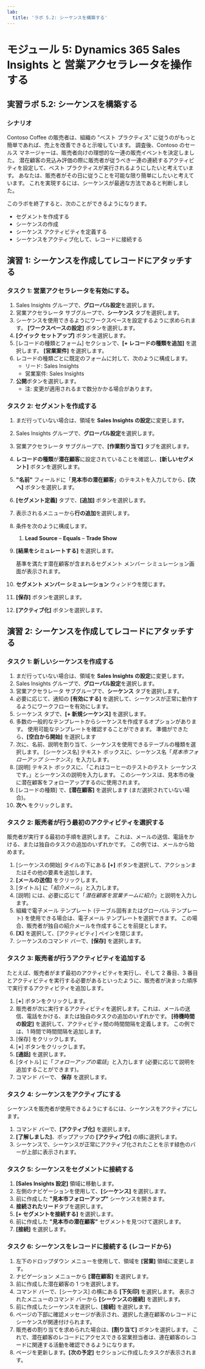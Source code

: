 ```yaml
---
lab:
  title: 'ラボ 5.2: シーケンスを構築する'
---
```


# モジュール 5: Dynamics 365 Sales Insights と 営業アクセラレータを操作する 

## 実習ラボ 5.2: シーケンスを構築する

### シナリオ
Contoso Coffee の販売者は、組織の "ベスト プラクティス" に従うのがもっと簡単であれば、売上を改善できると示唆しています。 調査後、Contoso のセールス マネージャーは、販売者向けの理想的な一連の販売イベントを決定しました。 潜在顧客の見込み評価の際に販売者が従うべき一連の連続するアクティビティを設定して、ベスト プラクティスが実行されるようにしたいと考えています。 あなたは、販売者がその日に従うことを可能な限り簡単にしたいと考えています。 これを実現するには、シーケンスが最適な方法であると判断しました。

このラボを終了すると、次のことができるようになります。

-   セグメントを作成する
-   シーケンスの作成
-   シーケンス アクティビティを定義する
-   シーケンスをアクティブ化して、レコードに接続する

## 演習 1: シーケンスを作成してレコードにアタッチする

### タスク 1: 営業アクセラレータを有効にする。

1.  Sales Insights グループで、**グローバル設定**を選択します。
2.  営業アクセラレータ サブグループで、**シーケンス** タブを選択します。
3.  シーケンスを使用できるようにワークスペースを設定するように求められます。 **[ワークスペースの設定]** ボタンを選択します。
4.  **[クイック セットアップ]** ボタンを選択します。
5.  [レコードの種類とフォーム] セクションで、**[+ レコードの種類を追加]** を選択します。 **[営業案件]** を選択します。
6.  レコードの種類ごとに既定のフォームに対して、次のように構成します。
    -   リード: Sales Insights
    -   営業案件: Sales Insights
7.  **公開**ボタンを選択します。
    -   注: 変更が適用されるまで数分かかる場合があります。

### タスク 2: セグメントを作成する

1.  まだ行っていない場合は、領域を **Sales Insights の設定**に変更します。
2.  Sales Insights グループで、**グローバル設定**を選択します。
3.  営業アクセラレータ サブグループで、**[作業割り当て]** タブを選択します。
4.  **レコードの種類**が**潜在顧客**に設定されていることを確認し、**[新しいセグメント]** ボタンを選択します。
5.  **"名前"** フィールドに「**見本市の潜在顧客**」のテキストを入力してから、**[次へ]** ボタンを選択します。
6.  **[セグメント定義]** タブで、**[追加]** ボタンを選択します。
7.  表示されるメニューから**行の追加**を選択します。
8.  条件を次のように構成します。
    1.  **Lead Source** – **Equals** – **Trade Show**
9.  **[結果をシミュレートする]** を選択します。

    基準を満たす潜在顧客が含まれるセグメント メンバー シミュレーション画面が表示されます。

10. **セグメント メンバー シミュレーション** ウィンドウを閉じます。
11. **[保存]** ボタンを選択します。
12. **[アクティブ化]** ボタンを選択します。

## 演習 2: シーケンスを作成してレコードにアタッチする

### タスク 1: 新しいシーケンスを作成する

1.  まだ行っていない場合は、領域を **Sales Insights の設定**に変更します。
2.  Sales Insights グループで、**グローバル設定**を選択します。
3.  営業アクセラレータ サブグループで、**シーケンス** タブを選択します。
4.  必要に応じて、通知の **[有効にする]** を選択して、シーケンスが正常に動作するようにワークフローを有効にします。
5.  シーケンス タブで、**[+ 新規シーケンス]** を選択します。
6.  多数の一般的なテンプレートからシーケンスを作成するオプションがあります。 使用可能なテンプレートを確認することができます。 準備ができたら、**[空白から開始]** を選択します
7.  次に、名前、説明を割り当て、シーケンスを使用できるテーブルの種類を選択します。 [シーケンス名] テキスト ボックスに、シーケンス名「*見本市フォローアップ シーケンス*」を入力します。
8.  [説明] テキスト ボックスに、「これはコーヒーのテストのテスト シーケンスです。」とシーケンスの説明を入力します。 このシーケンスは、見本市の後に潜在顧客をフォローアップするのに使用されます。
9.  [レコードの種類] で、**[潜在顧客]** を選択します (まだ選択されていない場合)。
10. **次へ** をクリックします。

### タスク 2: 販売者が行う最初のアクティビティを選択する

販売者が実行する最初の手順を選択します。 これは、メールの送信、電話をかける、または独自のタスクの追加のいずれかです。 この例では、メールから始めます。

1.  [シーケンスの開始] タイルの下にある **[+]** ボタンを選択して、アクションまたはその他の要素を追加します。
2.  **[メールの送信]** をクリックします。
3.  [タイトル] に「*紹介メール*」と入力します。
4.  [説明] には、必要に応じて「*潜在顧客を営業チームに紹介*」と説明を入力します。
5.  組織で電子メール テンプレート (テーブル固有またはグローバル テンプレート) を使用できる場合は、電子メール テンプレートを選択できます。 この場合、販売者が独自の紹介メールを作成することを前提とします。
6.  **[X]** を選択して、[アクティビティ] ペインを閉じます。
7.  シーケンスのコマンド バーで、**[保存]** を選択します。

### タスク 3: 販売者が行うアクティビティを追加する

たとえば、販売者がまず最初のアクティビティを実行し、そして 2 番目、3 番目とアクティビティを実行する必要があるといったように、販売者が決まった順序で実行するアクティビティを追加します。

1.  [**+**] ボタンをクリックします。
2.  販売者が次に実行するアクティビティを選択します。これは、メールの送信、電話をかける、または独自のタスクの追加のいずれかです。 **[待機時間の設定]** を選択して、アクティビティ間の時間間隔を定義します。 この例では、1 時間で時間間隔を追加します。
3.  [保存] をクリックします。
4.  [**+**] ボタンをクリックします。
5.  **[通話]** を選択します。
6.  [タイトル] に「*フォローアップの電話*」と入力します  (必要に応じて説明を追加することができます)。
7.  コマンド バーで、 **保存** を選択します。

### タスク 4: シーケンスをアクティブにする

シーケンスを販売者が使用できるようにするには、シーケンスをアクティブにします。

1.  コマンド バーで、**[アクティブ化]** を選択します。
2.  **[了解しました]**、ポップアップの **[アクティブ化]** の順に選択します。
3.  シーケンスで、シーケンスが正常にアクティブ化されたことを示す緑色のバーが上部に表示されます。

### タスク 5: シーケンスをセグメントに接続する

1.  **[Sales Insights 設定]** 領域に移動します。
2.  左側のナビゲーションを使用して、**[シーケンス]** を選択します。
3.  前に作成した **"見本市フォローアップ"** シーケンスを開きます。
4.  **接続されたリード**タブを選択します。
5.  **[+ セグメントを接続する]** を選択します。
6.  前に作成した **"見本市の潜在顧客"** セグメントを見つけて選択します。
7.  **[接続]** を選択します。

### タスク 6: シーケンスをレコードに接続する (レコードから)

1.  左下のドロップダウン メニューを使用して、領域を **[営業]** 領域に変更します。
2.  ナビゲーション メニューから **[潜在顧客]** を選択します。
3.  前に作成した潜在顧客の 1 つを選択します。
4.  コマンド バーで、[シーケンス] の横にある **[下矢印]** を選択します。 表示されたメニューのコマンド バーから **[シーケンスの接続]** を選択します。
5.  前に作成したシーケンスを選択し、**[接続]** を選択します。
6.  ページの下部に確認メッセージが表示され、選択した連在顧客のレコードにシーケンスが関連付けられます。
7.  販売者の割り当てを求められた場合は、**[割り当て]** ボタンを選択します。 これで、潜在顧客のレコードにアクセスできる営業担当者は、連在顧客のレコードに関連する活動を確認できるようになります。
8.  ページを更新します。**[次の予定]** セクションに作成したタスクが表示されます。

